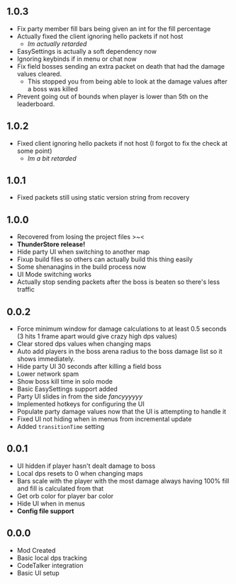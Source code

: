 ## 1.0.3
- Fix party member fill bars being given an int for the fill percentage
- Actually fixed the client ignoring hello packets if not host
	- *Im actually retarded*
- EasySettings is actually a soft dependency now
- Ignoring keybinds if in menu or chat now
- Fix field bosses sending an extra packet on death that had the damage values cleared.
	- This stopped you from being able to look at the damage values after a boss was killed
- Prevent going out of bounds when player is lower than 5th on the leaderboard.

## 1.0.2
- Fixed client ignoring hello packets if not host (I forgot to fix the check at some point)
	- *Im a bit retarded*

## 1.0.1
- Fixed packets still using static version string from recovery

## 1.0.0
- Recovered from losing the project files >~<
- **ThunderStore release!**
- Hide party UI when switching to another map
- Fixup build files so others can actually build this thing easily
- Some shenanagins in the build process now
- UI Mode switching works
- Actually stop sending packets after the boss is beaten so there's less traffic


## 0.0.2
- Force minimum window for damage calculations to at least 0.5 seconds (3 hits 1 frame apart would give crazy high dps values)
- Clear stored dps values when changing maps
- Auto add players in the boss arena radius to the boss damage list so it shows immediately.
- Hide party UI 30 seconds after killing a field boss
- Lower network spam
- Show boss kill time in solo mode
- Basic EasySettings support added
- Party UI slides in from the side *fancyyyyyy*
- Implemented hotkeys for configuring the UI
- Populate party damage values now that the UI is attempting to handle it
- Fixed UI not hiding when in menus from incremental update
- Added `transitionTime` setting


## 0.0.1
- UI hidden if player hasn't dealt damage to boss
- Local dps resets to 0 when changing maps
- Bars scale with the player with the most damage always having 100% fill and fill is calculated from that
- Get orb color for player bar color
- Hide UI when in menus
- **Config file support**

## 0.0.0
- Mod Created
- Basic local dps tracking
- CodeTalker integration
- Basic UI setup
